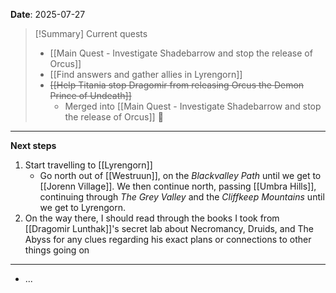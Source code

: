 **Date**: 2025-07-27

> [!Summary] Current quests
> - [[Main Quest - Investigate Shadebarrow and stop the release of Orcus]]
> - [[Find answers and gather allies in Lyrengorn]]
> - ~~[[Help Titania stop Dragomir from releasing Orcus the Demon Prince of Undeath]]~~
> 	- Merged into [[Main Quest - Investigate Shadebarrow and stop the release of Orcus]] 🔀

---
**Next steps**
1. Start travelling to [[Lyrengorn]]
	- Go north out of [[Westruun]], on the *Blackvalley Path* until we get to [[Jorenn Village]]. We then continue north, passing [[Umbra Hills]], continuing through *The Grey Valley* and the *Cliffkeep Mountains* until we get to Lyrengorn.
2. On the way there, I should read through the books I took from [[Dragomir Lunthak]]'s secret lab about Necromancy, Druids, and The Abyss for any clues regarding his exact plans or connections to other things going on
---
- ...